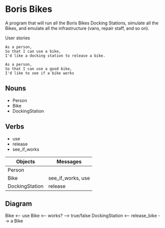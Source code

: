 Boris Bikes
===========

A program that will run all the Boris Bikes Docking Stations, simulate all the 
Bikes, and emulate all the infrastructure (vans, repair staff, and so on). 

User stories

```
As a person,
So that I can use a bike,
I'd like a docking station to release a bike.

As a person,
So that I can use a good bike,
I'd like to see if a bike works
```

Nouns
-----

* Person
* Bike
* DockingStation

Verbs
-----

* use
* release
* see\_if\_works

Objects        | Messages
-------------- | -------------
Person         | 
Bike           | see\_if\_works, use
DockingStation | release

Diagram
-------

Bike <-- use
Bike <-- works? --> true/false
DockingStation <-- release_bike --> a Bike